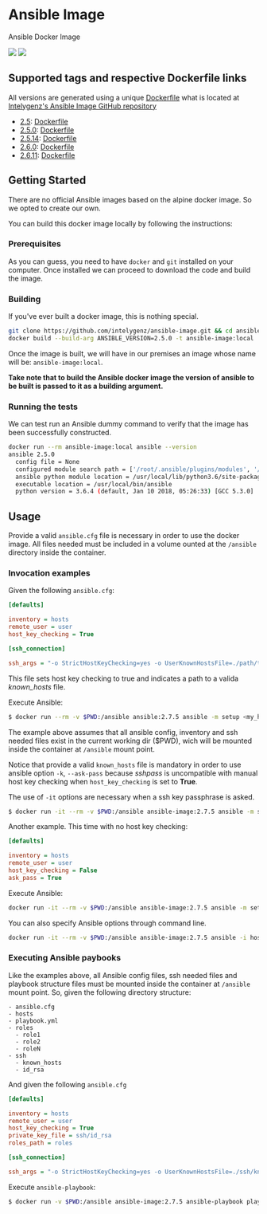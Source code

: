 # Ansible Image
Ansible Docker Image


[![](https://images.microbadger.com/badges/image/intelygenz/ansible.svg)](https://microbadger.com/images/intelygenz/ansible "Get your own image badge on microbadger.com") [![](https://images.microbadger.com/badges/version/intelygenz/ansible.svg)](https://microbadger.com/images/intelygenz/ansible "Get your own version badge on microbadger.com")



## Supported tags and respective Dockerfile links

All versions are generated using a unique [Dockerfile](https://github.com/intelygenz/ansible-image/blob/master/Dockerfile) what is located at [Intelygenz's Ansible Image GitHub repository](https://github.com/intelygenz/ansible-image)

* [2.5](https://github.com/intelygenz/ansible-image/releases/tag/2.5): [Dockerfile](https://github.com/intelygenz/ansible-image/blob/master/Dockerfile)
* [2.5.0](https://github.com/intelygenz/ansible-image/releases/tag/2.5.0): [Dockerfile](https://github.com/intelygenz/ansible-image/blob/master/Dockerfile)
* [2.5.14](https://github.com/intelygenz/ansible-image/releases/tag/2.5.14): [Dockerfile](https://github.com/intelygenz/ansible-image/blob/master/Dockerfile)
* [2.6.0](https://github.com/intelygenz/ansible-image/releases/tag/2.6.0): [Dockerfile](https://github.com/intelygenz/ansible-image/blob/master/Dockerfile)
* [2.6.11](https://github.com/intelygenz/ansible-image/releases/tag/2.6.11): [Dockerfile](https://github.com/intelygenz/ansible-image/blob/master/Dockerfile)


## Getting Started

There are no official Ansible images based on the alpine docker image. So we opted to create our own.

You can build this docker image locally by following the instructions:

### Prerequisites
As you can guess, you need to have `docker` and `git` installed on your computer. Once installed we can proceed to download the code and build the image.

### Building
If you've ever built a docker image, this is nothing special.

```bash
git clone https://github.com/intelygenz/ansible-image.git && cd ansible-image
docker build --build-arg ANSIBLE_VERSION=2.5.0 -t ansible-image:local .
```

Once the image is built, we will have in our premises an image whose name will be: `ansible-image:local`.

**Take note that to build the Ansible docker image the version of ansible to be built is passed to it as a building argument.**

### Running the tests
We can test run an Ansible dummy command to verify that the image has been successfully constructed.
```bash
docker run --rm ansible-image:local ansible --version
ansible 2.5.0
  config file = None
  configured module search path = ['/root/.ansible/plugins/modules', '/usr/share/ansible/plugins/modules']
  ansible python module location = /usr/local/lib/python3.6/site-packages/ansible
  executable location = /usr/local/bin/ansible
  python version = 3.6.4 (default, Jan 10 2018, 05:26:33) [GCC 5.3.0]
```

## Usage

Provide a valid `ansible.cfg` file is necessary in order to use the docker image. All files needed must be included in a volume ounted at the `/ansible` directory inside the container.


### Invocation examples

Given the following `ansible.cfg`:

```ini
[defaults]

inventory = hosts
remote_user = user
host_key_checking = True

[ssh_connection]

ssh_args = "-o StrictHostKeyChecking=yes -o UserKnownHostsFile=./path/to/known_hosts"
```
This file sets host key checking to true and indicates a path to a valida *known_hosts* file.

Execute Ansible: 

```bash
$ docker run --rm -v $PWD:/ansible ansible:2.7.5 ansible -m setup <my_host>
```

The example above assumes that all ansible config, inventory and ssh needed files exist in the current working dir ($PWD), wich will be mounted inside the container at `/ansible` mount point.

Notice that provide a valid `known_hosts` file is mandatory in order to use ansible option `-k`, `--ask-pass` because *sshpass* is uncompatible with manual host key checking when `host_key_checking` is set to **True**.

The use of `-it` options are necessary when a ssh key passphrase is asked.

```bash
$ docker run -it --rm -v $PWD:/ansible ansible-image:2.7.5 ansible -m setup <my_host>
```

Another example. This time with no host key checking:

```ini
[defaults]

inventory = hosts
remote_user = user
host_key_checking = False
ask_pass = True
```

Execute Ansible:

```bash
docker run -it --rm -v $PWD:/ansible ansible-image:2.7.5 ansible -m setup <my_host>
```

You can also specify Ansible options through command line.

```bash
docker run -it --rm -v $PWD:/ansible ansible-image:2.7.5 ansible -i hosts -u user -m setup -k <my_host>
```

### Executing Ansible paybooks

Like the examples above, all Ansible config files, ssh needed files and playbook structure files must be mounted inside the container at `/ansible` mount point. So, given the following directory structure:

```
- ansible.cfg
- hosts
- playbook.yml
- roles
  - role1
  - role2
  - roleN
- ssh
  - known_hosts
  - id_rsa
```

And given the following `ansible.cfg`

```ini
[defaults]

inventory = hosts
remote_user = user
host_key_checking = True
private_key_file = ssh/id_rsa
roles_path = roles

[ssh_connection]

ssh_args = "-o StrictHostKeyChecking=yes -o UserKnownHostsFile=./ssh/known_hosts"
```

Execute `ansible-playbook`:

```bash
$ docker run -v $PWD:/ansible ansible-image:2.7.5 ansible-playbook playbook.yml
```
